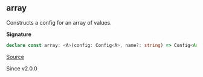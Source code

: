 ## array

Constructs a config for an array of values.

**Signature**

```ts
declare const array: <A>(config: Config<A>, name?: string) => Config<Array<A>>
```

[Source](https://github.com/Effect-TS/effect/tree/main/packages/effect/src/Config.ts#L121)

Since v2.0.0
